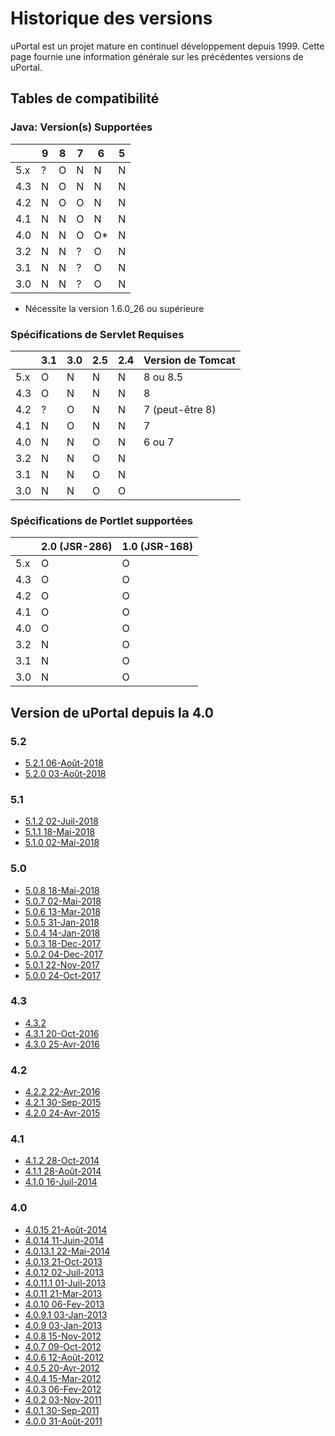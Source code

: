 # Historique des versions

uPortal est un projet mature en continuel développement depuis 1999. Cette page fournie une information générale sur les précédentes versions de uPortal.

## Tables de compatibilité

### Java: Version(s) Supportées

|     |  9  |  8  |  7  |  6  |  5  |
| --- | --- | --- | --- | --- | --- |
| 5.x |  ?  |  O  |  N  |  N  |  N  |
| 4.3 |  N  |  O  |  N  |  N  |  N  |
| 4.2 |  N  |  O  |  O  |  N  |  N  |
| 4.1 |  N  |  N  |  O  |  N  |  N  |
| 4.0 |  N  |  N  |  O  |  O* |  N  |
| 3.2 |  N  |  N  |  ?  |  O  |  N  |
| 3.1 |  N  |  N  |  ?  |  O  |  N  |
| 3.0 |  N  |  N  |  ?  |  O  |  N  |

* Nécessite la version 1.6.0_26 ou supérieure

### Spécifications de Servlet Requises

|     | 3.1 | 3.0 | 2.5 | 2.4 | Version de Tomcat  |
| --- | --- | --- | --- | --- | -----------------  |
| 5.x |  O  |  N  |  N  |  N  | 8 ou 8.5           |
| 4.3 |  O  |  N  |  N  |  N  | 8                  |
| 4.2 |  ?  |  O  |  N  |  N  | 7 (peut-être 8)    |
| 4.1 |  N  |  O  |  N  |  N  | 7                  |
| 4.0 |  N  |  N  |  O  |  N  | 6 ou 7             |
| 3.2 |  N  |  N  |  O  |  N  |                    |
| 3.1 |  N  |  N  |  O  |  N  |                    |
| 3.0 |  N  |  N  |  O  |  O  |                    |

### Spécifications de Portlet supportées

|     | 2.0 (JSR-286) | 1.0 (JSR-168) |
| --- | ------------- | ------------- |
| 5.x |       O       |       O       |
| 4.3 |       O       |       O       |
| 4.2 |       O       |       O       |
| 4.1 |       O       |       O       |
| 4.0 |       O       |       O       |
| 3.2 |       N       |       O       |
| 3.1 |       N       |       O       |
| 3.0 |       N       |       O       |

## Version de uPortal depuis la 4.0

### 5.2

  - [5.2.1 06-Août-2018](https://github.com/Jasig/uPortal/releases/tag/v5.2.1)
  - [5.2.0 03-Août-2018](https://github.com/Jasig/uPortal/releases/tag/v5.2.0)

### 5.1

  - [5.1.2 02-Juil-2018](https://github.com/Jasig/uPortal/releases/tag/v5.1.2)
  - [5.1.1 18-Mai-2018](https://github.com/Jasig/uPortal/releases/tag/v5.1.1)
  - [5.1.0 02-Mai-2018](https://github.com/Jasig/uPortal/releases/tag/v5.1.0)

### 5.0

  - [5.0.8 18-Mai-2018](https://github.com/Jasig/uPortal/releases/tag/v5.0.8)
  - [5.0.7 02-Mai-2018](https://github.com/Jasig/uPortal/releases/tag/v5.0.7)
  - [5.0.6 13-Mar-2018](https://github.com/Jasig/uPortal/releases/tag/v5.0.6)
  - [5.0.5 31-Jan-2018](https://github.com/Jasig/uPortal/releases/tag/v5.0.5)
  - [5.0.4 14-Jan-2018](https://github.com/Jasig/uPortal/releases/tag/v5.0.4)
  - [5.0.3 18-Dec-2017](https://github.com/Jasig/uPortal/releases/tag/v5.0.3)
  - [5.0.2 04-Dec-2017](https://github.com/Jasig/uPortal/releases/tag/v5.0.2)
  - [5.0.1 22-Nov-2017](https://github.com/Jasig/uPortal/releases/tag/v5.0.1)
  - [5.0.0 24-Oct-2017](https://github.com/Jasig/uPortal/releases/tag/v5.0.0)

### 4.3

  - [4.3.2](https://github.com/Jasig/uPortal/releases/tag/uportal-4.3.2)
  - [4.3.1 20-Oct-2016](https://github.com/Jasig/uPortal/releases/tag/uportal-4.3.1)
  - [4.3.0 25-Avr-2016](https://github.com/Jasig/uPortal/releases/tag/uportal-4.3.0)

### 4.2

  - [4.2.2 22-Avr-2016](https://github.com/Jasig/uPortal/releases/tag/uportal-4.2.2)
  - [4.2.1 30-Sep-2015](https://github.com/Jasig/uPortal/releases/tag/uportal-4.2.1)
  - [4.2.0 24-Avr-2015](https://github.com/Jasig/uPortal/releases/tag/uportal-4.2.0)

### 4.1

  - [4.1.2 28-Oct-2014](https://github.com/Jasig/uPortal/releases/tag/uportal-4.1.2)
  - [4.1.1 28-Août-2014](https://github.com/Jasig/uPortal/releases/tag/uportal-4.1.1)
  - [4.1.0 16-Juil-2014](https://github.com/Jasig/uPortal/releases/tag/uportal-4.1.0)

### 4.0

  - [4.0.15 21-Août-2014](https://github.com/Jasig/uPortal/releases/tag/uportal-4.0.15)
  - [4.0.14 11-Juin-2014](https://github.com/Jasig/uPortal/releases/tag/uportal-4.0.14)
  - [4.0.13.1 22-Mai-2014](https://github.com/Jasig/uPortal/releases/tag/uportal-4.0.13.1)
  - [4.0.13 21-Oct-2013](https://github.com/Jasig/uPortal/releases/tag/uportal-4.0.13)
  - [4.0.12 02-Juil-2013](https://github.com/Jasig/uPortal/releases/tag/uportal-4.0.12)
  - [4.0.11.1 01-Juil-2013](https://github.com/Jasig/uPortal/releases/tag/uportal-4.0.11.1)
  - [4.0.11 21-Mar-2013](https://github.com/Jasig/uPortal/releases/tag/uportal-4.0.11)
  - [4.0.10 06-Fev-2013](https://github.com/Jasig/uPortal/releases/tag/uportal-4.0.10)
  - [4.0.9.1 03-Jan-2013](https://github.com/Jasig/uPortal/releases/tag/uportal-4.0.9.1)
  - [4.0.9 03-Jan-2013](https://github.com/Jasig/uPortal/releases/tag/uportal-4.0.9)
  - [4.0.8 15-Nov-2012](https://github.com/Jasig/uPortal/releases/tag/uportal-4.0.8)
  - [4.0.7 09-Oct-2012](https://github.com/Jasig/uPortal/releases/tag/uportal-4.0.7)
  - [4.0.6 12-Août-2012](https://github.com/Jasig/uPortal/releases/tag/uportal-4.0.6)
  - [4.0.5 20-Avr-2012](https://github.com/Jasig/uPortal/releases/tag/uportal-4.0.5)
  - [4.0.4 15-Mar-2012](https://github.com/Jasig/uPortal/releases/tag/uportal-4.0.4)
  - [4.0.3 06-Fev-2012](https://github.com/Jasig/uPortal/releases/tag/uportal-4.0.3)
  - [4.0.2 03-Nov-2011](https://github.com/Jasig/uPortal/releases/tag/uportal-4.0.2)
  - [4.0.1 30-Sep-2011](https://github.com/Jasig/uPortal/releases/tag/uportal-4.0.1)
  - [4.0.0 31-Août-2011](https://github.com/Jasig/uPortal/releases/tag/uportal-4.0.0)

